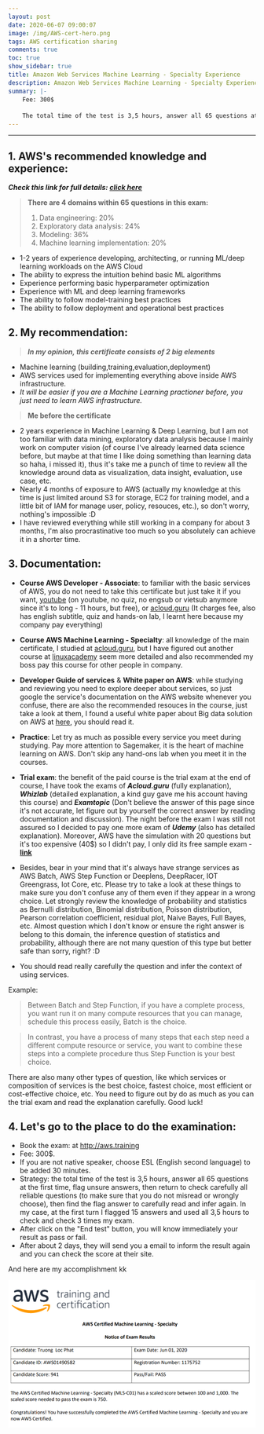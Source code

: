 ```yaml
---
layout: post
date: 2020-06-07 09:00:07
image: /img/AWS-cert-hero.png
tags: AWS certification sharing
comments: true
toc: true
show_sidebar: true
title: Amazon Web Services Machine Learning - Specialty Experience
description: Amazon Web Services Machine Learning - Specialty Experience
summary: |-
    Fee: 300$

    The total time of the test is 3,5 hours, answer all 65 questions at the first time, flag unsure answers, then return to check carefully all reliable questions (to make sure that you do not misread or wrongly choose), then find the flag answer to carefully read and infer again.
---
```


---

## 1. AWS's recommended knowledge and experience:

***Check this link for full details: [click here](https://aws.amazon.com/certification/certified-machine-learning-specialty/)***

> **There are 4 domains within 65 questions in this exam:**
> 1. Data engineering: 20%
> 2. Exploratory data analysis: 24%
> 3. Modeling: 36%
> 4. Machine learning implementation: 20%

* 1-2 years of experience developing, architecting, or running ML/deep learning workloads on the AWS Cloud
* The ability to express the intuition behind basic ML algorithms
* Experience performing basic hyperparameter optimization
* Experience with ML and deep learning frameworks
* The ability to follow model-training best practices
* The ability to follow deployment and operational best practices

## 2. My recommendation:

> ***In my opinion, this certificate consists of 2 big elements***

* Machine learning (building,training,evaluation,deployment)
* AWS services used for implementing everything above inside AWS infrastructure.
* *It will be easier if you are a Machine Learning practioner before, you just need to learn AWS infrastructure.*

> **Me before the certificate**

* 2 years experience in Machine Learning & Deep Learning, but I am not too familiar with data mining, exploratory data analysis because I mainly work on computer vision (of course I've already learned data science before, but maybe at that time I like doing something than learning data so haha, i missed it), thus it's take me a punch of time to review all the knowledge around data as visualization, data insight, evaluation, use case, etc.
* Nearly 4 months of exposure to AWS (actually my knowledge at this time is just limited around S3 for storage, EC2 for training model, and a little bit of IAM for manage user, policy, resouces, etc.), so don't worry, nothing's impossible :D 
* I have reviewed everything while still working in a company for about 3 months, I'm also procrastinative too much so you absolutely can achieve it in a shorter time.

## 3. Documentation:

* **Course AWS Developer - Associate**: to familiar with the basic services of AWS, you do not need to take this certificate but just take it if you want, [youtube](https://www.youtube.com/watch?v=RrKRN9zRBWs) (on youtube, no quiz, no engsub or vietsub anymore since it's to long - 11 hours, but free), or [acloud.guru](https://acloud.guru/learn/aws-certified-developer-associate) (It charges fee, also has english subtitle, quiz and hands-on lab, I learnt here because my company pay everything)


* **Course AWS Machine Learning - Specialty**: all knowledge of the main certificate, I studied at [acloud.guru](https://acloud.guru/learn/aws-certified-machine-learning-specialty), but I have figured out another course at [linuxacademy](https://linuxacademy.com/course/aws-certified-machine-learning-specialty/) seem more detailed and also recommended my boss pay this course for other people in company.


* **Developer Guide of services** & **White paper on AWS**: while studying and reviewing you need to explore deeper about services, so just google the service's documentation on the AWS website whenever you confuse, there are also the recommended resouces in the course, just take a look at them, I found a useful white paper about Big data solution on AWS at [here](https://docs.aws.amazon.com/whitepapers/latest/building-data-lakes/building-data-lake-aws.html), you should read it.


* **Practice**: Let try as much as possible every service you meet during studying. Pay more attention to Sagemaker, it is the heart of machine learning on AWS. Don't skip any hand-ons lab when you meet it in the courses.


* **Trial exam**: the benefit of the paid course is the trial exam at the end of course, I have took the exams of ***Acloud.guru*** (fully explanation), ***Whizlab*** (detailed explanation, a kind guy gave me his account having this course) and ***Examtopic*** (Don't believe the answer of this page since it's not accurate, let figure out by yourself the correct answer by reading documentation and discussion). The night before the exam I was still not assured so I decided to pay one more exam of ***Udemy*** (also has detailed explanation). Moreover, AWS have the simulation with 20 questions but it's too expensive (40$) so I didn't pay, I only did its free sample exam - **[link](https://d1.awsstatic.com/training-and-certification/docs-ml/AWS-Certified-Machine-Learning-Specialty_Sample-Questions.pdf)**


* Besides, bear in your mind that it's always have strange services as AWS Batch, AWS Step Function or Deeplens, DeepRacer, IOT Greengrass, Iot Core, etc. Please try to take a look at these things to make sure you don't confuse any of them even if they appear in a wrong choice. Let strongly review the knowledge of probability and statistics as Bernulli distribution, Binomial distribution, Poisson distribution, Pearson correlation coefficient, residual plot, Naive Bayes, Full Bayes, etc. Almost question which I don't know or ensure the right answer is belong to this domain, the inference question of statistics and probability, although there are not many question of this type but better safe than sorry, right? :D

* You should read really carefully the question and infer the context of using services.

Example:

> Between Batch and Step Function, if you have a complete process, you want run it on many compute resources that you can manage, schedule this process easily, Batch is the choice.

> In contrast, you have a process of many steps that each step need a different compute resource or service, you want to combine these steps into a complete procedure thus Step Function is your best choice.

There are also many other types of question, like which services or composition of services is the best choice, fastest choice, most efficient or cost-effective choice, etc. You need to figure out by do as much as you can the trial exam and read the explanation carefully. Good luck!

## 4. Let's go to the place to do the examination:

* Book the exam: at http://aws.training
* Fee: 300$.
* If you are not native speaker, choose ESL (English second language) to be added 30 minutes.
* Strategy: the total time of the test is 3,5 hours, answer all 65 questions at the first time, flag unsure answers, then return to check carefully all reliable questions (to make sure that you do not misread or wrongly choose), then find the flag answer to carefully read and infer again. In my case, at the first turn I flagged 15 answers and used all 3,5 hours to check and check 3 times my exam.
* After click on the "End test" button, you will know immediately your result as pass or fail.
* After about 2 days, they will send you a email to inform the result again and you can check the score at their site.


And here are my accomplishment kk 

![alt text](/img/aws-score.png)
